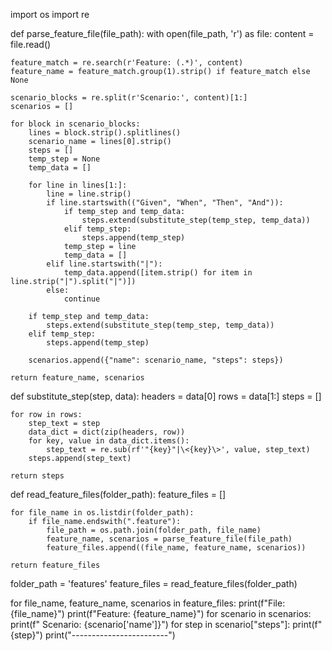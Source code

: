 import os
import re

def parse_feature_file(file_path):
    with open(file_path, 'r') as file:
        content = file.read()

    feature_match = re.search(r'Feature: (.*)', content)
    feature_name = feature_match.group(1).strip() if feature_match else None

    scenario_blocks = re.split(r'Scenario:', content)[1:]
    scenarios = []

    for block in scenario_blocks:
        lines = block.strip().splitlines()
        scenario_name = lines[0].strip()
        steps = []
        temp_step = None
        temp_data = []

        for line in lines[1:]:
            line = line.strip()
            if line.startswith(("Given", "When", "Then", "And")):
                if temp_step and temp_data:
                    steps.extend(substitute_step(temp_step, temp_data))
                elif temp_step:
                    steps.append(temp_step)
                temp_step = line
                temp_data = []
            elif line.startswith("|"):
                temp_data.append([item.strip() for item in line.strip("|").split("|")])
            else:
                continue

        if temp_step and temp_data:
            steps.extend(substitute_step(temp_step, temp_data))
        elif temp_step:
            steps.append(temp_step)

        scenarios.append({"name": scenario_name, "steps": steps})

    return feature_name, scenarios

def substitute_step(step, data):
    headers = data[0]
    rows = data[1:]
    steps = []

    for row in rows:
        step_text = step
        data_dict = dict(zip(headers, row))
        for key, value in data_dict.items():
            step_text = re.sub(rf'"{key}"|\<{key}\>', value, step_text)
        steps.append(step_text)

    return steps

def read_feature_files(folder_path):
    feature_files = []

    for file_name in os.listdir(folder_path):
        if file_name.endswith(".feature"):
            file_path = os.path.join(folder_path, file_name)
            feature_name, scenarios = parse_feature_file(file_path)
            feature_files.append((file_name, feature_name, scenarios))

    return feature_files

folder_path = 'features'
feature_files = read_feature_files(folder_path)

for file_name, feature_name, scenarios in feature_files:
    print(f"File: {file_name}")
    print(f"Feature: {feature_name}")
    for scenario in scenarios:
        print(f" Scenario: {scenario['name']}")
        for step in scenario["steps"]:
            print(f" {step}")
    print("------------------------")
